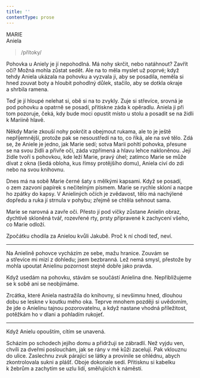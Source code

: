 ```yaml
---
title: ''
contentType: prose
---
```


MARIE  
Aniela

> /přítoky/

Pohovka u Aniely je jí nepohodlná. Má nohy skrčit, nebo natáhnout? Zavřít oči? Možná mohla zůstat sedět. Ale na to měla myslet už poprvé; když tehdy Aniela ukázala na pohovku a vyzvala ji, aby se posadila, neměla si hned zouvat boty a hloubit pohodlný důlek, stačilo, aby se dotkla okraje a shrbila ramena.

Teď je jí hloupé nelehat si, obě si na to zvykly. Zuje si střevíce, srovná je pod pohovku a opatrně se posadí, přitiskne záda k opěradlu. Aniela ji při tom pozoruje, čeká, kdy bude moci opustit místo u stolu a posadit se na židli k Mariině hlavě.

Někdy Marie zkouší nohy pokrčit a obejmout rukama, ale to je ještě nepříjemnější, protože pak se nesoustředí na to, co říká, ale na své tělo. Zdá se, že Aniele je jedno, jak Marie sedí; sotva Marii pohltí pohovka, přesune se na svou židli a přivře oči, záda vzpřímená a hlavu lehce nakloněnou. Její židle tvoří s pohovkou, kde leží Marie, pravý úhel; zatímco Marie se může dívat z okna (šedá obloha, kus římsy protějšího domu), Aniela civí do zdi nebo na svou knihovnu.

Dnes má na sobě Marie černé šaty s mělkými kapsami. Když se posadí, o zem zazvoní papírek s nečitelným písmem. Marie se rychle skloní a nacpe ho zpátky do kapsy. V Anieliných očích je zvědavost, tělo má nachýlené dopředu a ruka jí strnula v pohybu; zřejmě se chtěla sehnout sama.

Marie se narovná a zavře oči. Přesto jí pod víčky zůstane Anielin obraz, dychtivě skloněná tvář, rozevřené rty, prsty připravené k zachycení všeho, co Marie odloží.

Zpočátku chodila za Anielou kvůli Jakubě. Proč k ní chodí teď, neví.

* * *

Na Anielině pohovce vycházím ze sebe, mažu hranice. Zouvám se a střevíce mi mizí z dohledu; jsem bezbranná. Lež nemá smysl, přestože by mohla upoutat Anielinu pozornost stejně dobře jako pravda.

Když usedám na pohovku, stávám se součástí Anielina dne. Nepřibližujeme se k sobě ani se neobjímáme.

Zrcátka, které Aniela nastražila do knihovny, si nevšimnu hned, dlouhou dobu se leskne v koutku mého oka. Teprve mnohem později si uvědomím, že jde o Anielinu tajnou pozorovatelnu, a když nastane vhodná příležitost, potěžkám ho v dlani a pohladím rukojeť.

* * *

Když Anielu opouštím, cítím se unavená.

Scházím po schodech jejího domu a přidržuji se zábradlí. Než vyjdu ven, chvíli za dveřmi poslouchám, jak se rány v mé kůži zacelují. Pak vklouznu do ulice. Zaslechnu zvuk párající se látky a provinile se ohlédnu, abych zkontrolovala sukni a plášť. Oboje dokonale sedí. Přitisknu si kabelku k žebrům a zachytím se uzlu lidí, směřujících k náměstí.
